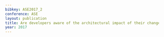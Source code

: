 ```yaml
---
bibkey: ASE2017_2
conference: ASE
layout: publication
title: Are developers aware of the architectural impact of their changes?
year: 2017
---
```

